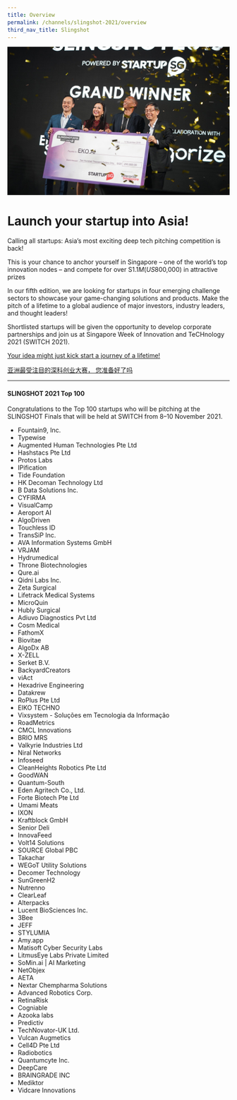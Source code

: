 ```yaml
---
title: Overview
permalink: /channels/slingshot-2021/overview
third_nav_title: Slingshot
---
```

![SLINGSHOT Winners EKO.ai](/images/SLINGSHOT%202021.jpg)
# Launch your startup into Asia!
Calling all startups: Asia’s most exciting deep tech pitching competition is back!

This is your chance to anchor yourself in Singapore – one of the world’s top innovation nodes – and compete for over S$1.1M (US$800,000) in attractive prizes

In our fifth edition, we are looking for startups in four emerging challenge sectors to showcase your game-changing solutions and products. Make the pitch of a lifetime to a global audience of major investors, industry leaders, and thought leaders! 

Shortlisted startups will be given the opportunity to develop corporate partnerships and join us at Singapore Week of Innovation and TeCHnology 2021 (SWITCH 2021).

[Your idea might just kick start a journey of a lifetime!](https://slingshot.agorize.com/2021-edition?t=Wpdpp6Sn_r24kjBBmPXsUg&utm_source=www.switchsg.org&utm_medium=referral&utm_campaign=slingshot2021)

[亚洲最受注目的深科创业大赛， 您准备好了吗](https://slingshot-cn.agorize.com/zh/challenges/2021-edition?t=fX5LOg7F8fnaJvgACrUEbg&utm_source=www.switchsg.org&utm_medium=referral&utm_campaign=slingshot2021)

***
#### SLINGSHOT 2021 Top 100
Congratulations to the Top 100 startups who will be pitching at the SLINGSHOT Finals that will be held at SWITCH from 8–10 November 2021.

* Fountain9, Inc.
* Typewise
* Augmented Human Technologies Pte Ltd
* Hashstacs Pte Ltd
* Protos Labs
* IPification
* Tide Foundation
* HK Decoman Technology Ltd
* B Data Solutions Inc.
* CYFIRMA
* VisualCamp
* Aeroport AI
* AlgoDriven
* Touchless ID
* TransSiP Inc.
* AVA Information Systems GmbH
* VRJAM
* Hydrumedical
* Throne Biotechnologies
* Qure.ai
* Qidni Labs Inc.
* Zeta Surgical
* Lifetrack Medical Systems
* MicroQuin
* Hubly Surgical
* Adiuvo Diagnostics Pvt Ltd
* Cosm Medical
* FathomX 
* Biovitae
* AlgoDx AB
* X-ZELL
* Serket B.V.
* BackyardCreators
* viAct
* Hexadrive Engineering
* Datakrew
* RoPlus Pte Ltd
* EIKO TECHNO
* Vixsystem - Soluções em Tecnologia da Informação
* RoadMetrics
* CMCL Innovations
* BRIO MRS
* Valkyrie Industries Ltd
* Niral Networks
* Infoseed
* CleanHeights Robotics Pte Ltd
* GoodWAN
* Quantum-South
* Eden Agritech Co., Ltd.
* Forte Biotech Pte Ltd
* Umami Meats
* IXON
* Kraftblock GmbH
* Senior Deli
* InnovaFeed
* Volt14 Solutions
* SOURCE Global PBC
* Takachar
* WEGoT Utility Solutions
* Decomer Technology
* SunGreenH2
* Nutrenno
* ClearLeaf
* Alterpacks
* Lucent BioSciences Inc.
* 3Bee
* JEFF
* STYLUMIA
* Amy.app
* Matisoft Cyber Security Labs
* LitmusEye Labs Private Limited
* SoMin.ai | AI Marketing
* NetObjex
* AETA
* Nextar Chempharma Solutions 
* Advanced Robotics Corp.
* RetinaRisk 
* Cogniable
* Azooka labs 
* Predictiv
* TechNovator-UK Ltd.
* Vulcan Augmetics
* Cell4D Pte Ltd
* Radiobotics
* Quantumcyte Inc.
* DeepCare
* BRAINGRADE INC
* Mediktor
* Vidcare Innovations
